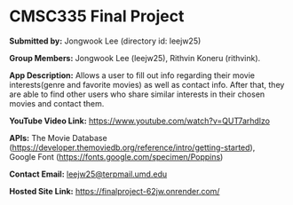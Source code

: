 # CMSC335 Final Project

**Submitted by:** Jongwook Lee (directory id: leejw25)

**Group Members:** Jongwook Lee (leejw25), Rithvin Koneru (rithvink). 

**App Description:** Allows a user to fill out info regarding their movie interests(genre and favorite movies) as well as contact info. After that, they are able to find other users who share similar interests in their chosen movies and contact them.

**YouTube Video Link:** https://www.youtube.com/watch?v=QUT7arhdlzo

**APIs:** The Movie Database (https://developer.themoviedb.org/reference/intro/getting-started),   
Google Font (https://fonts.google.com/specimen/Poppins)

**Contact Email:** leejw25@terpmail.umd.edu

**Hosted Site Link:** https://finalproject-62jw.onrender.com/